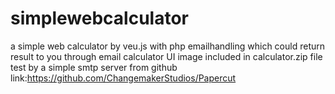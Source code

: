 # simplewebcalculator
a simple web calculator by veu.js with php emailhandling which could return result to you through email
calculator UI image included in calculator.zip file
test by a simple smtp server from github
link:https://github.com/ChangemakerStudios/Papercut
